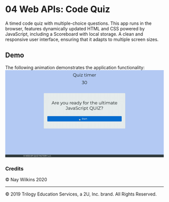 # 04 Web APIs: Code Quiz

A timed code quiz with multiple-choice questions. This app runs in the browser, features dynamically updated HTML and CSS powered by JavaScript, including a Scoreboard with local storage. A clean and responsive user interface, ensuring that it adapts to multiple screen sizes.

## Demo
The following animation demonstrates the application functionality:
![quiz demo](/Assets/java.gif)


### Credits
© Nay Wilkins 2020


- - -
© 2019 Trilogy Education Services, a 2U, Inc. brand. All Rights Reserved.
